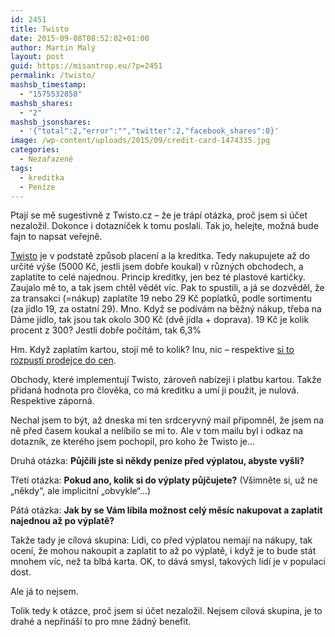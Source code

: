 ```yaml
---
id: 2451
title: Twisto
date: 2015-09-08T08:52:02+01:00
author: Martin Malý
layout: post
guid: https://misantrop.eu/?p=2451
permalink: /twisto/
mashsb_timestamp:
  - "1575532858"
mashsb_shares:
  - "2"
mashsb_jsonshares:
  - '{"total":2,"error":"","twitter":2,"facebook_shares":0}'
image: /wp-content/uploads/2015/09/credit-card-1474335.jpg
categories:
  - Nezařazené
tags:
  - kreditka
  - Peníze
---
```

Ptají se mě sugestivně z Twisto.cz &#8211; že je trápí otázka, proč jsem si účet nezaložil. Dokonce i dotazníček k tomu poslali. Tak jo, helejte, možná bude fajn to napsat veřejně.

<!--more-->

[Twisto](https://twisto.cz) je v podstatě způsob placení a la kreditka. Tedy nakupujete až do určité výše (5000 Kč, jestli jsem dobře koukal) v různých obchodech, a zaplatíte to celé najednou. Princip kreditky, jen bez té plastové kartičky. Zaujalo mě to, a tak jsem chtěl vědět víc. Pak to spustili, a já se dozvěděl, že za transakci (=nákup) zaplatíte 19 nebo 29 Kč poplatků, podle sortimentu (za jídlo 19, za ostatní 29). Mno. Když se podívám na běžný nákup, třeba na Dáme jídlo, tak jsou tak okolo 300 Kč (dvě jídla + doprava). 19 Kč je kolik procent z 300? Jestli dobře počítám, tak 6,3%

Hm. Když zaplatím kartou, stojí mě to kolik? Inu, nic &#8211; respektive [si to rozpustí prodejce do cen](https://misantrop.eu/nesetrime/).

Obchody, které implementují Twisto, zároveň nabízejí i platbu kartou. Takže přidaná hodnota pro člověka, co má kreditku a umí ji použít, je nulová. Respektive záporná.

Nechal jsem to být, až dneska mi ten srdceryvný mail připomněl, že jsem na ně před časem koukal a nelíbilo se mi to. Ale v tom mailu byl i odkaz na dotazník, ze kterého jsem pochopil, pro koho že Twisto je&#8230;

Druhá otázka: **Půjčili jste si někdy peníze před výplatou, abyste vyšli?**

Třetí otázka: **Pokud ano, kolik si do výplaty půjčujete?** (Všimněte si, už ne &#8222;někdy&#8220;, ale implicitní &#8222;obvykle&#8220;&#8230;)

Pátá otázka: **Jak by se Vám líbila možnost celý měsíc nakupovat a zaplatit najednou až po výplatě?**

Takže tady je cílová skupina: Lidi, co před výplatou nemají na nákupy, tak ocení, že mohou nakoupit a zaplatit to až po výplatě, i když je to bude stát mnohem víc, než ta blbá karta. OK, to dává smysl, takových lidí je v populaci dost.

Ale já to nejsem.

Tolik tedy k otázce, proč jsem si účet nezaložil. Nejsem cílová skupina, je to drahé a nepřináší to pro mne žádný benefit.